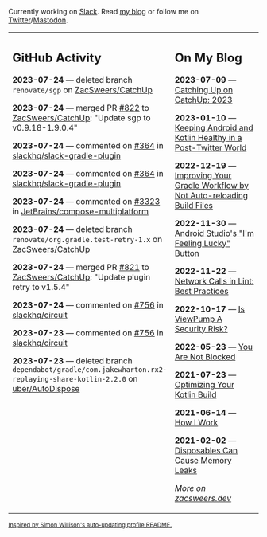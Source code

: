 Currently working on [Slack](https://slack.com/). Read [my blog](https://zacsweers.dev/) or follow me on [Twitter](https://twitter.com/ZacSweers)/[Mastodon](https://hachyderm.io/@ZacSweers).

<table><tr><td valign="top" width="60%">

## GitHub Activity
<!-- githubActivity starts -->
**2023-07-24** — deleted branch `renovate/sgp` on [ZacSweers/CatchUp](https://github.com/ZacSweers/CatchUp)

**2023-07-24** — merged PR [#822](https://github.com/ZacSweers/CatchUp/pull/822) to [ZacSweers/CatchUp](https://github.com/ZacSweers/CatchUp): "Update sgp to v0.9.18-1.9.0.4"

**2023-07-24** — commented on [#364](https://github.com/slackhq/slack-gradle-plugin/pull/364#issuecomment-1648507687) in [slackhq/slack-gradle-plugin](https://github.com/slackhq/slack-gradle-plugin)

**2023-07-24** — commented on [#364](https://github.com/slackhq/slack-gradle-plugin/pull/364#issuecomment-1648504087) in [slackhq/slack-gradle-plugin](https://github.com/slackhq/slack-gradle-plugin)

**2023-07-24** — commented on [#3323](https://github.com/JetBrains/compose-multiplatform/issues/3323#issuecomment-1648405553) in [JetBrains/compose-multiplatform](https://github.com/JetBrains/compose-multiplatform)

**2023-07-24** — deleted branch `renovate/org.gradle.test-retry-1.x` on [ZacSweers/CatchUp](https://github.com/ZacSweers/CatchUp)

**2023-07-24** — merged PR [#821](https://github.com/ZacSweers/CatchUp/pull/821) to [ZacSweers/CatchUp](https://github.com/ZacSweers/CatchUp): "Update plugin retry to v1.5.4"

**2023-07-24** — commented on [#756](https://github.com/slackhq/circuit/pull/756#issuecomment-1648053136) in [slackhq/circuit](https://github.com/slackhq/circuit)

**2023-07-23** — commented on [#756](https://github.com/slackhq/circuit/pull/756#issuecomment-1646952763) in [slackhq/circuit](https://github.com/slackhq/circuit)

**2023-07-23** — deleted branch `dependabot/gradle/com.jakewharton.rx2-replaying-share-kotlin-2.2.0` on [uber/AutoDispose](https://github.com/uber/AutoDispose)
<!-- githubActivity ends -->
</td><td valign="top" width="40%">

## On My Blog
<!-- blog starts -->
**2023-07-09** — [Catching Up on CatchUp: 2023](https://www.zacsweers.dev/catching-up-on-catchup-2023/)

**2023-01-10** — [Keeping Android and Kotlin Healthy in a Post-Twitter World](https://www.zacsweers.dev/keeping-android-healthy/)

**2022-12-19** — [Improving Your Gradle Workflow by Not Auto-reloading Build Files](https://www.zacsweers.dev/improving-your-workflow-by-not-auto-reloading-build-files/)

**2022-11-30** — [Android Studio's "I'm Feeling Lucky" Button](https://www.zacsweers.dev/android-studios-im-feeling-lucky-button/)

**2022-11-22** — [Network Calls in Lint: Best Practices](https://www.zacsweers.dev/network-calls-in-lint-best-practices/)

**2022-10-17** — [Is ViewPump A Security Risk?](https://www.zacsweers.dev/is-viewpump-a-security-risk/)

**2022-05-23** — [You Are Not Blocked](https://www.zacsweers.dev/you-are-not-blocked/)

**2021-07-23** — [Optimizing Your Kotlin Build](https://www.zacsweers.dev/optimizing-your-kotlin-build/)

**2021-06-14** — [How I Work](https://www.zacsweers.dev/how-i-work/)

**2021-02-02** — [Disposables Can Cause Memory Leaks](https://www.zacsweers.dev/disposables-can-cause-memory-leaks/)
<!-- blog ends -->
_More on [zacsweers.dev](https://zacsweers.dev/)_
</td></tr></table>

<sub><a href="https://simonwillison.net/2020/Jul/10/self-updating-profile-readme/">Inspired by Simon Willison's auto-updating profile README.</a></sub>